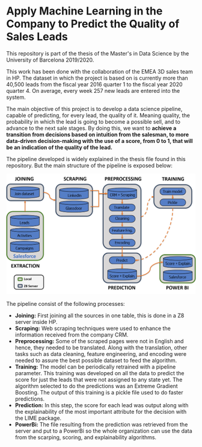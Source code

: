 # Apply Machine Learning in the Company to Predict the Quality of Sales Leads

This repository is part of the thesis of the Master's in Data Science by the University of Barcelona 2019/2020.

This work has been done with the collaboration of the EMEA 3D sales team in HP. The dataset in which the project is based on is currently more than 40,500 leads from the fiscal year 2016 quarter 1 to the fiscal year 2020 quarter 4. On average, every week 257 new leads are entered into the system.

The main objective of this project is to develop a data science pipeline, capable of predicting, for every lead, the quality of it. Meaning quality, the probability in which the lead is going to become a possible sell, and to advance to the next sale stages. By doing this, we want to **achieve a transition from decisions based on intuition from the salesman, to more data-driven decision-making with the use of a score, from 0 to 1, that will be an indication of the quality of the lead.**

The pipeline developed is widely explained in the thesis file found in this repository. But the main structure of the pipeline is exposed below:

![Image of pipeline](https://github.com/jordisc97/Apply-Machine-Learning-in-the-Company-to-Predict-the-Quality-of-Sales-Leads/blob/master/Pipeline_Project.png)

The pipeline consist of the following processes:

* **Joining:** First joining all the sources in one table, this is done in a Z8 server inside HP.
* **Scraping:**  Web scraping techniques were used to enhance the information received from the company CRM.
* **Preprocessing:** Some of the scraped pages were not in English and hence, they needed to be translated. Along with the translation, other tasks such as data cleaning, feature engineering, and encoding were needed to assure the best possible dataset to feed the algorithm.
* **Training:** The model can be periodically retrained with a pipeline parameter. This training was developed on all the data to predict the score for just the leads that were not assigned to any state yet. The algorithm selected to do the predictions was an Extreme Gradient Boosting. The output of this training is a pickle file used to do faster predictions.
* **Prediction:** In this step, the score for each lead was output along with the explainability of the most important attribute for the decision with the LIME package.
* **PowerBi:** The file resulting from the prediction was retrieved from the server and put to a PowerBi so the whole organization can use the data from the scarping, scoring, and explainability algorithms.
